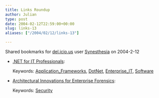 ```yaml
---
title: Links Roundup
author: Julian
type: post
date: 2004-02-12T22:59:00+00:00
slug: links-13 
aliases: ["/2004/02/12/links-13"]

---
```

Shared bookmarks for [del.icio.us][1] user  [Synesthesia][2] on 2004-2-12

  * [.NET for IT Professionals][3]:
   
    Keywords: [Application_Frameworks][4], [DotNet][5], [Enterprise_IT][6], [Software][7]
  * [Architectural Innovations for Enterprise Forensics][8]:
   
    Keywords: [Security][9]

 [1]: https://del.icio.us/
 [2]: https://del.icio.us/synesthesia
 [3]: https://blogs.msdn.com/tims/archive/2004/02/12/71873.aspx "https://blogs.msdn.com/tims/archive/2004/02/12/71873.aspx"
 [4]: https://del.icio.us/synesthesia/Application_Frameworks
 [5]: https://del.icio.us/synesthesia/DotNet
 [6]: https://del.icio.us/synesthesia/Enterprise_IT
 [7]: https://del.icio.us/synesthesia/Software
 [8]: https://silverstr.ufies.org/blog/archives/000524.html "https://silverstr.ufies.org/blog/archives/000524.html"
 [9]: https://del.icio.us/synesthesia/Security